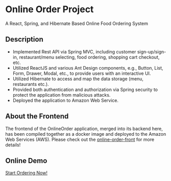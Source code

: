 # Online Order Project

A React, Spring, and Hibernate Based Online Food Ordering System

## Description

* Implemented Rest API via Spring MVC, including customer sign-up/sign-in, restaurant/menu selecting, food ordering, shopping cart checkout, etc.
* Utilized ReactJS and various Ant Design components, e.g., Button, List, Form, Drawer, Modal, etc., to provide users with an interactive UI.
* Utilized Hibernate to access and map the data storage (menu, restaurants etc.).
* Provided both authentication and authorization via Spring security to protect the application from malicious attacks.
* Deployed the application to Amazon Web Service.

## About the Frontend
The frontend of the OnlineOrder application, merged into its backend here, has been compiled together as a docker image and deployed to the Amazon Web Services (AWS). Please check out the [online-order-front](https://github.com/shuyushang/online-order-frontend.git) for more details!

## Online Demo
[Start Ordering Now!](http://ec2-52-15-175-252.us-east-2.compute.amazonaws.com)

